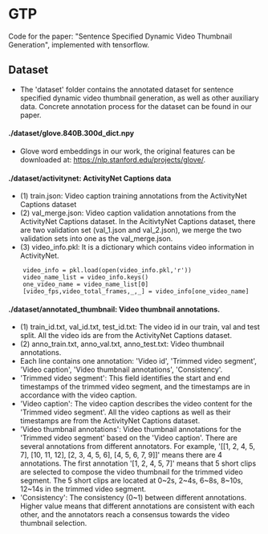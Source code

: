 # GTP
Code for the paper: "Sentence Specified Dynamic Video Thumbnail Generation", implemented with tensorflow.

## Dataset

* The 'dataset' folder contains the annotated dataset for sentence specified dynamic video thumbnail generation, as well as other auxiliary data. Concrete annotation process for the dataset can be found in our paper.

#### ./dataset/glove.840B.300d_dict.npy
* Glove word embeddings in our work, the original features can be downloaded at: https://nlp.stanford.edu/projects/glove/.

#### ./dataset/activitynet: ActivityNet Captions data
* (1) train.json: Video caption training annotations from the ActivityNet Captions dataset
* (2) val_merge.json: Video caption validation annotations from the ActivityNet Captions dataset. In the AcitivtyNet Captions dataset, there are two validation set (val_1.json and val_2.json), we merge the two validation sets into one as the val_merge.json.
* (3) video_info.pkl: It is a dictionary which contains video information in ActivityNet.
```
 	video_info = pkl.load(open(video_info.pkl,'r'))
	video_name_list = video_info.keys()
	one_video_name = video_name_list[0]
	[video_fps,video_total_frames,_,_] = video_info[one_video_name]
```

#### ./dataset/annotated_thumbnail: Video thumbnail annotations.
* (1) train_id.txt, val_id.txt, test_id.txt: The video id in our train, val and test split. All the video ids are from the ActivityNet Captions dataset.
* (2) anno_train.txt, anno_val.txt, anno_test.txt: Video thumbnail annotations. 
* Each line contains one annotation: 'Video id', 'Trimmed video segment', 'Video caption', 'Video thumbnail annotations', 'Consistency'.
* 'Trimmed video segment': This field identifies the start and end timestamps of the trimmed video segment, and the timestamps are in accordance with the video caption.
* 'Video caption': The video caption describes the video content for the 'Trimmed video segment'. All the video captions as well as their timestamps are from the ActivityNet Captions dataset.
* 'Video thumbnail annotations': Video thumbnail annotations for the 'Trimmed video segment' based on the 'Video caption'. There are several annotations from different annotators. For example, '[[1, 2, 4, 5, 7], [10, 11, 12], [2, 3, 4, 5, 6], [4, 5, 6, 7, 9]]' means there are 4 annotations. The first annotation '[1, 2, 4, 5, 7]' means that 5 short clips are selected to compose the video thumbnail for the trimmed video segment. The 5 short clips are located at 0~2s, 2~4s, 6~8s, 8~10s, 12~14s in the trimmed video segment.
* 'Consistency': The consistency (0~1) between different annotations. Higher value means that different annotations are consistent with each other, and the annotators reach a consensus towards the video thumbnail selection.






